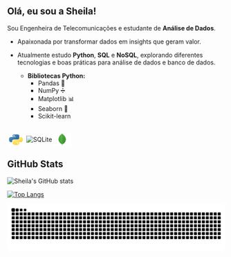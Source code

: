 ## Olá, eu sou a Sheila!

Sou Engenheira de Telecomunicações e estudante de **Análise de Dados**. 
- Apaixonada por transformar dados em insights que geram valor. 
- Atualmente estudo **Python**, **SQL** e **NoSQL**, explorando diferentes tecnologias e boas práticas para análise de dados e banco de dados.

  - **Bibliotecas Python:**  
    - Pandas 🐼  
    - NumPy ➗  
    - Matplotlib 📊  
    - Seaborn 🌊
    - Scikit-learn
<div style="display: inline_block"><br>
  <img align="center" alt="Python" height="30" width="40" src="https://raw.githubusercontent.com/devicons/devicon/master/icons/python/python-original.svg">
  <img align="center" alt="SQLite" height="30" width="40" src="https://upload.wikimedia.org/wikipedia/commons/9/97/Sqlite-square-icon.svg">
  <img align="center" alt="MongoDB" height="30" width="40" src="https://raw.githubusercontent.com/devicons/devicon/master/icons/mongodb/mongodb-original.svg">
</div>

## GitHub Stats

![Sheila's GitHub stats](https://github-readme-stats.vercel.app/api?username=SheilaLiborio&show_icons=true&theme=radical)

[![Top Langs](https://github-readme-stats.vercel.app/api/top-langs/?username=SheilaLiborio&layout=compact&theme=radical&exclude_repo=Exercicio1-git-github,repo2&hide=html,css)](https://github.com/anuraghazra/github-readme-stats)

![Snake animation](https://github.com/sheilaliborio/sheilaliborio/blob/output/github-contribution-grid-snake.svg)
